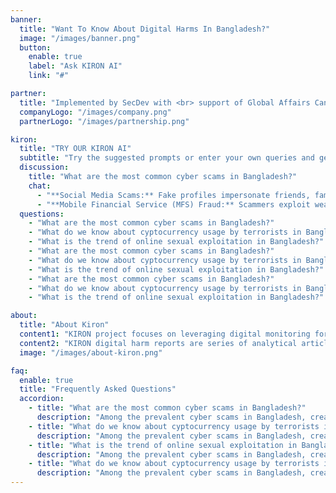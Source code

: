 ```yaml
---
banner:
  title: "Want To Know About Digital ​Harms In Bangladesh?"
  image: "/images/banner.png"
  button:
    enable: true
    label: "Ask KIRON AI"
    link: "#"

partner:
  title: "Implemented by SecDev with <br> support of Global Affairs Canada"
  companyLogo: "/images/company.png"
  partnerLogo: "/images/partnership.png"

kiron:
  title: "TRY OUR KIRON AI"
  subtitle: "Try the suggested prompts or enter your own queries and get instant insights!"
  discussion:
    title: "What are the most common cyber scams in Bangladesh?"
    chat:
      - "**Social Media Scams:** Fake profiles impersonate friends, family, or even official accounts to gain trust. They might lure you into online gambling, 'get-rich-quick' schemes, or steal personal information."
      - "**Mobile Financial Service (MFS) Fraud:** Scammers exploit weaknesses in MFS platforms like bKash to trick victims into sending money. This can involve fake phone calls (vishing) or text messages (smishing) pretending to be customer service or offering deals."
  questions:
    - "What are the most common cyber scams in Bangladesh?"
    - "What do we know about cyptocurrency usage by terrorists in Bangladesh?"
    - "What is the trend of online sexual exploitation in Bangladesh?"
    - "What are the most common cyber scams in Bangladesh?"
    - "What do we know about cyptocurrency usage by terrorists in Bangladesh?"
    - "What is the trend of online sexual exploitation in Bangladesh?"
    - "What are the most common cyber scams in Bangladesh?"
    - "What do we know about cyptocurrency usage by terrorists in Bangladesh?"
    - "What is the trend of online sexual exploitation in Bangladesh?"

about:
  title: "About Kiron"
  content1: "KIRON project focuses on leveraging digital ​monitoring for enhanced anti-cyber crime and ​counter-terrorism in Bangladesh. The project is ​implemented by SecDev with the support of ​Global Affairs Canada."
  content2: "KIRON digital harm ​reports are series of analytical articles based on ​SecDev’s monitoring of digital harms in ​Bangladesh. KIRON is a Bangla word that means ​“sunbeam,” symbolizing this project’s focus on ​illuminating and addressing digital harms."
  image: "/images/about-kiron.png"

faq:
  enable: true
  title: "Frequently Asked Questions"
  accordion:
    - title: "What are the most common cyber scams in Bangladesh?"
      description: "Among the prevalent cyber scams in Bangladesh, creating fake social media profiles is a particularly insidious tactic. "
    - title: "What do we know about cyptocurrency usage by terrorists in Bangladesh?"
      description: "Among the prevalent cyber scams in Bangladesh, creating fake social media profiles is a particularly insidious tactic. "
    - title: "What is the trend of online sexual exploitation in Bangladesh?"
      description: "Among the prevalent cyber scams in Bangladesh, creating fake social media profiles is a particularly insidious tactic. "
    - title: "What do we know about cyptocurrency usage by terrorists in Bangladesh?"
      description: "Among the prevalent cyber scams in Bangladesh, creating fake social media profiles is a particularly insidious tactic. "
---
```

